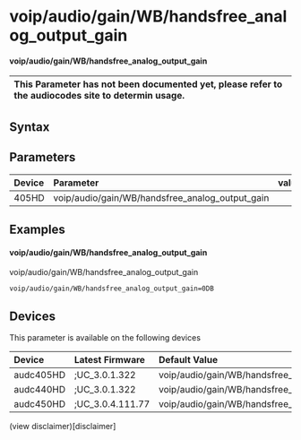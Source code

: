 ﻿---
description: voip/audio/gain/WB/handsfree_analog_output_gain
search: false
---

# voip/audio/gain/WB/handsfree_analog_output_gain

#### voip/audio/gain/WB/handsfree_analog_output_gain


| This Parameter has not been documented yet, please refer to the audiocodes site to determin usage.  | 
| :--- |

## Syntax

## Parameters
|Device|Parameter|value|Description|
|:---|:---|:---|:---|
| 405HD | voip/audio/gain/WB/handsfree_analog_output_gain |  |  |

## Examples
#### voip/audio/gain/WB/handsfree_analog_output_gain

voip/audio/gain/WB/handsfree_analog_output_gain

```
voip/audio/gain/WB/handsfree_analog_output_gain=0DB
```

## Devices
This parameter is available on the following devices

| Device | Latest Firmware | Default Value |
|:---|:---|:---|
| audc405HD | ;UC_3.0.1.322 | voip/audio/gain/WB/handsfree_analog_output_gain=0DB 
| audc440HD | ;UC_3.0.1.322 | voip/audio/gain/WB/handsfree_analog_output_gain=0DB 
| audc450HD | ;UC_3.0.4.111.77 | voip/audio/gain/WB/handsfree_analog_output_gain=0DB 

(view disclaimer)[disclaimer]

